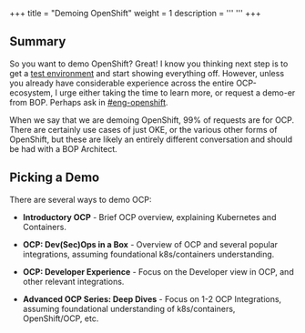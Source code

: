 +++
title = "Demoing OpenShift"
weight = 1
description = '''
'''
+++

Summary
-------

So you want to demo OpenShift? Great! I know you thinking next step is to get a [test environment](/wiki/spaces/OSP/pages/2264563713/Trying+OpenShift) and start showing everything off. However, unless you already have considerable experience across the entire OCP-ecosystem, I urge either taking the time to learn more, or request a demo-er from BOP. Perhaps ask in [#eng-openshift](https://boxboat.slack.com/archives/C6A002Q0L).

When we say that we are demoing OpenShift, 99% of requests are for OCP. There are certainly use cases of just OKE, or the various other forms of OpenShift, but these are likely an entirely different conversation and should be had with a BOP Architect.

Picking a Demo
--------------

There are several ways to demo OCP:

*   **Introductory OCP** - Brief OCP overview, explaining Kubernetes and Containers.
    
*   **OCP: Dev(Sec)Ops in a Box** - Overview of OCP and several popular integrations, assuming foundational k8s/containers understanding.
    
*   **OCP: Developer Experience** - Focus on the Developer view in OCP, and other relevant integrations.
    
*   **Advanced OCP Series: Deep Dives** - Focus on 1-2 OCP Integrations, assuming foundational understanding of k8s/containers, OpenShift/OCP, etc.
